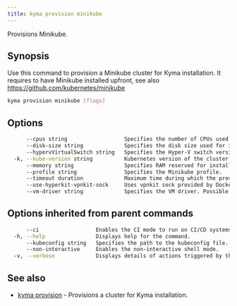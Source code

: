 ```yaml
---
title: kyma provision minikube
---
```


Provisions Minikube.

## Synopsis

Use this command to provision a Minikube cluster for Kyma installation. It requires to have Minikube installed upfront, see also https://github.com/kubernetes/minikube

```bash
kyma provision minikube [flags]
```

## Options

```bash
      --cpus string                  Specifies the number of CPUs used for installation. (default "4")
      --disk-size string             Specifies the disk size used for installation. (default "30g")
      --hypervVirtualSwitch string   Specifies the Hyper-V switch version if you choose Hyper-V as the driver.
  -k, --kube-version string          Kubernetes version of the cluster. (default "1.16.3")
      --memory string                Specifies RAM reserved for installation. (default "8192")
      --profile string               Specifies the Minikube profile.
      --timeout duration             Maximum time during which the provisioning takes place, where "0" means "infinite". Valid time units are "ns", "us" (or "µs"), "ms", "s", "m", "h". (default 5m0s)
      --use-hyperkit-vpnkit-sock     Uses vpnkit sock provided by Docker. This is useful when DNS Port (53) is being used by some other program like dns-proxy (eg. provided by Cisco Umbrella. This flag works only on Mac OS).
      --vm-driver string             Specifies the VM driver. Possible values: vmwarefusion,kvm,xhyve,hyperv,hyperkit,virtualbox,kvm2,docker,none (default "hyperkit")
```

## Options inherited from parent commands

```bash
      --ci                  Enables the CI mode to run on CI/CD systems.
  -h, --help                Displays help for the command.
      --kubeconfig string   Specifies the path to the kubeconfig file. By default, Kyma CLI uses the KUBECONFIG environment variable or "/$HOME/.kube/config" if the variable is not set.
      --non-interactive     Enables the non-interactive shell mode.
  -v, --verbose             Displays details of actions triggered by the command.
```

## See also

* [kyma provision](#kyma-provision-kyma-provision)	 - Provisions a cluster for Kyma installation.

